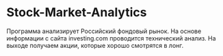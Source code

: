 # Stock-Market-Analytics
Программа анализирует Российский фондовый рынок. На основе информации с сайта investing.com проводится технический анализ. На выходе получаем акции, которые хорошо смотрятся в лонг. 
